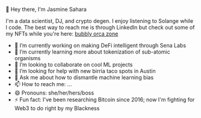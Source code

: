 :wave: Hey there, I'm Jasmine Sahara

I'm a data scientist, DJ, and crypto degen. I enjoy listening to Solange while I code. The best way to reach me is through LinkedIn but check out some of my NFTs while you're here: [bubbly orca zone](https://linktr.ee/bubblyorca) 

- 🔭 I’m currently working on making DeFi intelligent through Sena Labs
- 🌱 I’m currently learning more about tokenization of sub-atomic organisms
- 👯 I’m looking to collaborate on cool ML projects
- 🤔 I’m looking for help with new birria taco spots in Austin
- 💬 Ask me about how to dismantle machine learning bias 
- 📫 How to reach me: ...
- 😄 Pronouns: she/her/hers/boss
- ⚡ Fun fact: I've been researching Bitcoin since 2016; now I'm fighting for Web3 to do right by my Blackness
